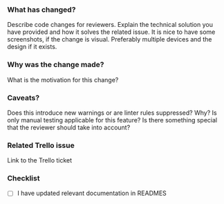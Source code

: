 ### What has changed?
Describe code changes for reviewers. Explain the technical solution you have provided and how it solves the related issue. It is nice to have some screenshots, if the change is visual. Preferably multiple devices and the design if it exists.


### Why was the change made?
What is the motivation for this change?


### Caveats?
Does this introduce new warnings or are linter rules suppressed? Why? Is only manual testing applicable for this feature? Is there something special that the reviewer should take into account?


### Related Trello issue
Link to the Trello ticket

### Checklist
- [ ] I have updated relevant documentation in READMES
